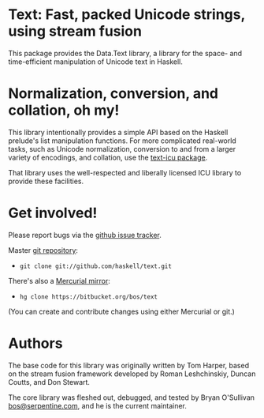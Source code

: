 # Text: Fast, packed Unicode strings, using stream fusion

This package provides the Data.Text library, a library for the space-
and time-efficient manipulation of Unicode text in Haskell.


# Normalization, conversion, and collation, oh my!

This library intentionally provides a simple API based on the
Haskell prelude's list manipulation functions.  For more complicated
real-world tasks, such as Unicode normalization, conversion to and
from a larger variety of encodings, and collation, use the [text-icu
package](http://hackage.haskell.org/cgi-bin/hackage-scripts/package/text-icu).

That library uses the well-respected and liberally licensed ICU
library to provide these facilities.


# Get involved!

Please report bugs via the
[github issue tracker](https://github.com/haskell/text/issues).

Master [git repository](https://github.com/haskell/text):

* `git clone git://github.com/haskell/text.git`

There's also a [Mercurial mirror](https://bitbucket.org/bos/text):

* `hg clone https://bitbucket.org/bos/text`

(You can create and contribute changes using either Mercurial or git.)


# Authors

The base code for this library was originally written by Tom Harper,
based on the stream fusion framework developed by Roman Leshchinskiy,
Duncan Coutts, and Don Stewart.

The core library was fleshed out, debugged, and tested by Bryan
O'Sullivan <bos@serpentine.com>, and he is the current maintainer.
